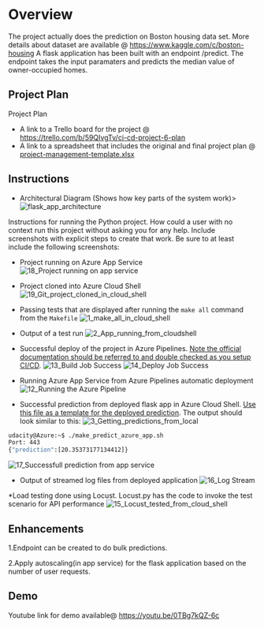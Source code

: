 # Overview

The project actually does the prediction on Boston housing data set. More details about dataset are available @ https://www.kaggle.com/c/boston-housing
A flask application has been built with an endpoint /predict. The endpoint takes the input paramaters and predicts the median value of owner-occupied homes.

## Project Plan
Project Plan

* A link to a Trello board for the project @ https://trello.com/b/59QIvgTv/ci-cd-project-6-plan
* A link to a spreadsheet that includes the original and final project plan @ [project-management-template.xlsx](https://github.com/navaneethsantharam/flask-ml-service-with-azuredevops/files/9641407/project-management-template.xlsx)

## Instructions

* Architectural Diagram (Shows how key parts of the system work)>
![flask_app_architecture](https://user-images.githubusercontent.com/108083391/192158289-25455529-6ac5-4cac-9b88-d28752b638de.jpg)


Instructions for running the Python project.  How could a user with no context run this project without asking you for any help.  Include screenshots with explicit steps to create that work. Be sure to at least include the following screenshots:

* Project running on Azure App Service
![18_Project running on app service](https://user-images.githubusercontent.com/108083391/192157075-e290d503-bef0-4d3d-a21b-d10bc3d6b2bc.jpg)


* Project cloned into Azure Cloud Shell
![19_Git_project_cloned_in_cloud_shell](https://user-images.githubusercontent.com/108083391/192157131-4667f61b-0a7e-47ae-91d0-ef59d14aee7b.jpg)


* Passing tests that are displayed after running the `make all` command from the `Makefile`
![1_make_all_in_cloud_shell](https://user-images.githubusercontent.com/108083391/192156901-cd4e7dd7-c53d-4385-878e-2c58556103ad.jpg)

* Output of a test run
![2_App_running_from_cloudshell](https://user-images.githubusercontent.com/108083391/192156905-a9854d00-3900-4f3d-a74d-c9ed6e0f2eb5.jpg)


* Successful deploy of the project in Azure Pipelines.  [Note the official documentation should be referred to and double checked as you setup CI/CD](https://docs.microsoft.com/en-us/azure/devops/pipelines/ecosystems/python-webapp?view=azure-devops).
![13_Build Job Success](https://user-images.githubusercontent.com/108083391/192156820-4fbdcd28-e54e-4840-b6d4-9d8ba8918931.jpg)
![14_Deploy Job Success](https://user-images.githubusercontent.com/108083391/192156816-ff33c82d-769e-4599-9f7e-6148639c49d9.jpg)


* Running Azure App Service from Azure Pipelines automatic deployment
![12_Running the Azure Pipeline](https://user-images.githubusercontent.com/108083391/192156808-6f1b6717-5ff4-47f3-91bb-8ee412196bf3.jpg)


* Successful prediction from deployed flask app in Azure Cloud Shell.  [Use this file as a template for the deployed prediction](https://github.com/udacity/nd082-Azure-Cloud-DevOps-Starter-Code/blob/master/C2-AgileDevelopmentwithAzure/project/starter_files/flask-sklearn/make_predict_azure_app.sh).
The output should look similar to this:
![3_Getting_predictions_from_local](https://user-images.githubusercontent.com/108083391/192156804-d7ffa418-74be-4321-a195-c7b9d364fb34.jpg)

```bash
udacity@Azure:~$ ./make_predict_azure_app.sh
Port: 443
{"prediction":[20.35373177134412]}
```
![17_Successfull prediction from app service](https://user-images.githubusercontent.com/108083391/192156792-ac78803f-c5ae-4672-bc0a-d461e46ee6cd.jpg)


* Output of streamed log files from deployed application
![16_Log Stream](https://user-images.githubusercontent.com/108083391/192156987-6963a25d-c607-4e81-9d42-bd806e2a238f.jpg)


*Load testing done using Locust. Locust.py has the code to invoke the test scenario for API performance
![15_Locust_tested_from_cloud_shell](https://user-images.githubusercontent.com/108083391/192157019-6e41f51a-e33b-466d-b249-2c50eeb83559.jpg)

> 

## Enhancements

1.Endpoint can be created to do bulk predictions.

2.Apply autoscaling(in app service) for the flask application based on the number of user requests.


## Demo 

Youtube link for demo available@ https://youtu.be/0TBg7kQZ-6c



